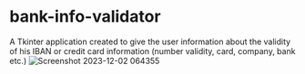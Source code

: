 # bank-info-validator
A Tkinter application created to give the user information about the validity of his IBAN or credit card information (number validity, card, company, bank etc.)
![Screenshot 2023-12-02 064355](https://github.com/Ivaylo1992/bank-info-validator/assets/142958598/85844cdb-1b32-40c7-9c25-c3a25eee4df4)
